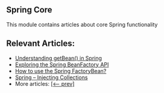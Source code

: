 ## Spring Core

This module contains articles about core Spring functionality

## Relevant Articles:

- [Understanding getBean() in Spring](https://www.baeldung.com/spring-getbean)
- [Exploring the Spring BeanFactory API](https://www.baeldung.com/spring-beanfactory)
- [How to use the Spring FactoryBean?](https://www.baeldung.com/spring-factorybean)
- [Spring – Injecting Collections](https://www.baeldung.com/spring-injecting-collections)
- More articles: [[<-- prev]](/spring-core)
